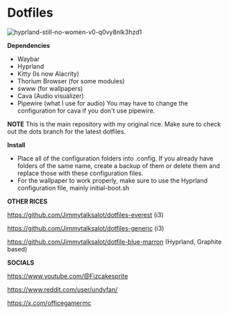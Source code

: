 # Dotfiles

![hyprland-still-no-women-v0-q0vy8nlk3hzd1](https://github.com/user-attachments/assets/3ebd23c2-9281-47ea-ba21-ba3021cd4de6)






**Dependencies**
* Waybar
* Hyprland
* Kitty (Is now Alacrity) 
* Thorium Browser (for some modules)
* swww (for wallpapers)
* Cava (Audio visualizer)
* Pipewire (what I use for audio)
  You may have to change the configuration for cava if you don't use pipewire.

**NOTE**
This is the main repository with my original rice. Make sure to check out the dots branch for the latest dotfiles.


**Install** 
* Place all of the configuration folders into .config. If you already have folders of the same name, create a backup of them or delete them and replace those with these configuration files.
* For the wallpaper to work properly, make sure to use the Hyprland configuration file, mainly initial-boot.sh

**OTHER RICES**

https://github.com/Jimmytalksalot/dotfiles-everest (i3)

https://github.com/Jimmytalksalot/dotfiles-generic (i3)

https://github.com/Jimmytalksalot/dotfile-blue-marron (Hyprland, Graphite based)

**SOCIALS**

https://www.youtube.com/@Fizcakesprite

https://www.reddit.com/user/undyfan/

https://x.com/officegamermc




